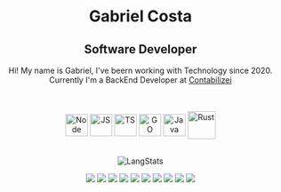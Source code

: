 <div align="center">

  <div>
  <h1>Gabriel Costa</h1>
  <h2>Software Developer</h2>

  <p>Hi! My name is Gabriel, I've beern working with Technology since 2020. <br>
  Currently I'm a BackEnd Developer at <a href="https://www.contabilizei.com.br">Contabilizei</a>
  </p>
  <br/>
  </div>
  
  <div style="display: inline_block"><br>
    <img align="center" alt="Node" height="40" width="40" src="https://cdn.jsdelivr.net/gh/devicons/devicon/icons/nodejs/nodejs-original.svg">
    <img align="center" alt="JS" height="40" width="40" src="https://cdn.jsdelivr.net/gh/devicons/devicon/icons/javascript/javascript-original.svg">
    <img align="center" alt="TS" height="40" width="40" src="https://cdn.jsdelivr.net/gh/devicons/devicon/icons/typescript/typescript-original.svg">
    <img align="center" alt="GO" height="40" width="40" src="https://cdn.jsdelivr.net/gh/devicons/devicon/icons/go/go-original-wordmark.svg">
    <img align="center" alt="Java" height="40" width="40" src="https://cdn.jsdelivr.net/gh/devicons/devicon/icons/java/java-plain.svg">
    <img align="center" alt="Rust" height="50" width="50" src="https://icons-for-free.com/download-icon-vscode+icons+type+rust-1324451477410103145_0.svg">
  </div>
  <br>

![LangStats](https://github-readme-stats.vercel.app/api/top-langs/?username=costiss&hide_progress=true&&hide=html,shell,makefile,lua,Dockerfile&theme=dracula)

<div style="display: inline_block;height: 30px;">
    <img src="https://cdn.jsdelivr.net/gh/devicons/devicon/icons/react/react-original.svg" />      
    <img src="https://cdn.jsdelivr.net/gh/devicons/devicon/icons/nestjs/nestjs-plain.svg" />
    <img src="https://cdn.jsdelivr.net/gh/devicons/devicon/icons/express/express-original.svg" />
    <img src="https://cdn.jsdelivr.net/gh/devicons/devicon/icons/jest/jest-plain.svg" />
    <img src="https://cdn.jsdelivr.net/gh/devicons/devicon/icons/spring/spring-original.svg" />
    <img src="https://cdn.jsdelivr.net/gh/devicons/devicon/icons/postgresql/postgresql-original.svg" />      
    <img src="https://cdn.jsdelivr.net/gh/devicons/devicon/icons/googlecloud/googlecloud-original.svg" />
    <img src="https://cdn.jsdelivr.net/gh/devicons/devicon/icons/terraform/terraform-original.svg" />         
    <img src="https://cdn.jsdelivr.net/gh/devicons/devicon/icons/linux/linux-original.svg" />
    <img src="https://cdn.jsdelivr.net/gh/devicons/devicon/icons/vim/vim-plain.svg" />       
          
          
          
</div>

</div>
